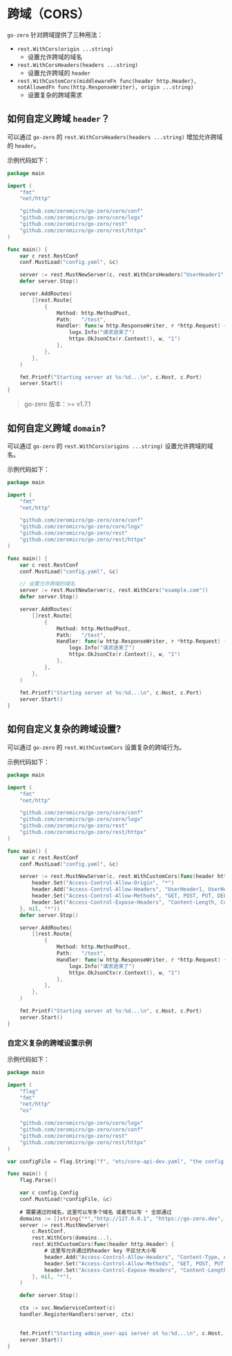 # 跨域（CORS）

`go-zero` 针对跨域提供了三种用法：
- `rest.WithCors(origin ...string)`
  - 设置允许跨域的域名
- `rest.WithCorsHeaders(headers ...string)`
  - 设置允许跨域的 `header`
- `rest.WithCustomCors(middlewareFn func(header http.Header), notAllowedFn func(http.ResponseWriter),
  origin ...string)`
  - 设置复杂的跨域需求
 
## 如何自定义跨域 `header`？

可以通过 `go-zero` 的 `rest.WithCorsHeaders(headers ...string)` 增加允许跨域的 `header`。

示例代码如下：

```go
package main

import (
	"fmt"
	"net/http"

	"github.com/zeromicro/go-zero/core/conf"
	"github.com/zeromicro/go-zero/core/logx"
	"github.com/zeromicro/go-zero/rest"
	"github.com/zeromicro/go-zero/rest/httpx"
)

func main() {
	var c rest.RestConf
	conf.MustLoad("config.yaml", &c)

	server := rest.MustNewServer(c, rest.WithCorsHeaders("UserHeader1", "UserHeader2"))
	defer server.Stop()

	server.AddRoutes(
		[]rest.Route{
			{
				Method: http.MethodPost,
				Path:   "/test",
				Handler: func(w http.ResponseWriter, r *http.Request) {
					logx.Info("请求进来了")
					httpx.OkJsonCtx(r.Context(), w, "1")
				},
			},
		},
	)

	fmt.Printf("Starting server at %s:%d...\n", c.Host, c.Port)
	server.Start()
}
```

> go-zero 版本：>= v1.7.1

## 如何自定义跨域 `domain`?

可以通过 `go-zero` 的 `rest.WithCors(origins ...string)` 设置允许跨域的域名。

示例代码如下：

```go
package main

import (
	"fmt"
	"net/http"

	"github.com/zeromicro/go-zero/core/conf"
	"github.com/zeromicro/go-zero/core/logx"
	"github.com/zeromicro/go-zero/rest"
	"github.com/zeromicro/go-zero/rest/httpx"
)

func main() {
	var c rest.RestConf
	conf.MustLoad("config.yaml", &c)

	// 设置允许跨域的域名
	server := rest.MustNewServer(c, rest.WithCors("example.com"))
	defer server.Stop()

	server.AddRoutes(
		[]rest.Route{
			{
				Method: http.MethodPost,
				Path:   "/test",
				Handler: func(w http.ResponseWriter, r *http.Request) {
					logx.Info("请求进来了")
					httpx.OkJsonCtx(r.Context(), w, "1")
				},
			},
		},
	)
	
	fmt.Printf("Starting server at %s:%d...\n", c.Host, c.Port)
	server.Start()
}
```

## 如何自定义复杂的跨域设置?

可以通过 `go-zero` 的 `rest.WithCustomCors` 设置复杂的跨域行为。

示例代码如下：

```go
package main

import (
	"fmt"
	"net/http"

	"github.com/zeromicro/go-zero/core/conf"
	"github.com/zeromicro/go-zero/core/logx"
	"github.com/zeromicro/go-zero/rest"
	"github.com/zeromicro/go-zero/rest/httpx"
)

func main() {
	var c rest.RestConf
	conf.MustLoad("config.yaml", &c)

	server := rest.MustNewServer(c, rest.WithCustomCors(func(header http.Header) {
		header.Set("Access-Control-Allow-Origin", "*")
		header.Add("Access-Control-Allow-Headers", "UserHeader1, UserHeader2")
		header.Set("Access-Control-Allow-Methods", "GET, POST, PUT, DELETE, OPTIONS, PATCH")
		header.Set("Access-Control-Expose-Headers", "Content-Length, Content-Type")
	}, nil, "*"))
	defer server.Stop()

	server.AddRoutes(
		[]rest.Route{
			{
				Method: http.MethodPost,
				Path:   "/test",
				Handler: func(w http.ResponseWriter, r *http.Request) {
					logx.Info("请求进来了")
					httpx.OkJsonCtx(r.Context(), w, "1")
				},
			},
		},
	)

	fmt.Printf("Starting server at %s:%d...\n", c.Host, c.Port)
	server.Start()
}
```

### 自定义复杂的跨域设置示例

示例代码如下：

```go
package main

import (
	"flag"
	"fmt"
	"net/http"
	"os"

	"github.com/zeromicro/go-zero/core/logx"
	"github.com/zeromicro/go-zero/core/conf"
	"github.com/zeromicro/go-zero/rest"
	"github.com/zeromicro/go-zero/rest/httpx"
)

var configFile = flag.String("f", "etc/core-api-dev.yaml", "the config file")

func main() {
	flag.Parse()

	var c config.Config
	conf.MustLoad(*configFile, &c)
 
	# 需要通过的域名，这里可以写多个域名 或者可以写 * 全部通过
	domains := []string{"*","http://127.0.0.1", "https://go-zero.dev", "http://localhost"}
	server := rest.MustNewServer(
		c.RestConf,
		rest.WithCors(domains...),
		rest.WithCustomCors(func(header http.Header) {
			# 这里写允许通过的header key 不区分大小写
			header.Add("Access-Control-Allow-Headers", "Content-Type, AccessToken, X-CSRF-Token, Authorization, Token, X-Token, X-User-Id, OS, Platform, Version")
			header.Set("Access-Control-Allow-Methods", "GET, POST, PUT, DELETE, OPTIONS, PATCH")
			header.Set("Access-Control-Expose-Headers", "Content-Length, Content-Type")
		}, nil, "*"),
	)

	defer server.Stop()

	ctx := svc.NewServiceContext(c)
	handler.RegisterHandlers(server, ctx)

	
	fmt.Printf("Starting admin_user-api server at %s:%d...\n", c.Host, c.Port)
	server.Start()
}

```

